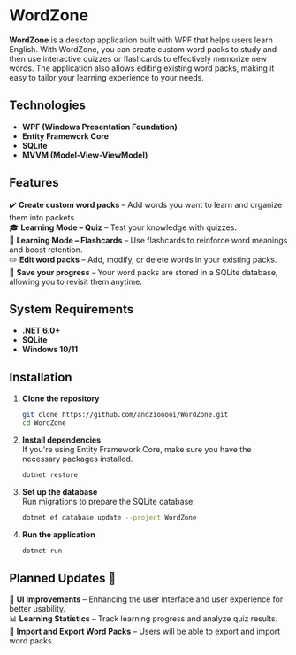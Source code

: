 # WordZone

**WordZone** is a desktop application built with WPF that helps users learn English. With WordZone, you can create custom word packs to study and then use interactive quizzes or flashcards to effectively memorize new words. The application also allows editing existing word packs, making it easy to tailor your learning experience to your needs.

## Technologies

- **WPF (Windows Presentation Foundation)**  
- **Entity Framework Core**  
- **SQLite**  
- **MVVM (Model-View-ViewModel)**  

## Features

✔️ **Create custom word packs** – Add words you want to learn and organize them into packets.  
🎓 **Learning Mode – Quiz** – Test your knowledge with quizzes.  
📖 **Learning Mode – Flashcards** – Use flashcards to reinforce word meanings and boost retention.  
✏️ **Edit word packs** – Add, modify, or delete words in your existing packs.  
💾 **Save your progress** – Your word packs are stored in a SQLite database, allowing you to revisit them anytime.  

## System Requirements

- **.NET 6.0+**  
- **SQLite**  
- **Windows 10/11**  

## Installation

1. **Clone the repository**  
   ```sh
   git clone https://github.com/andziooooi/WordZone.git
   cd WordZone
   ```
2. **Install dependencies**  
   If you're using Entity Framework Core, make sure you have the necessary packages installed.
   ```sh
   dotnet restore
   ```
3. **Set up the database**  
   Run migrations to prepare the SQLite database:
   ```sh
   dotnet ef database update --project WordZone
   ```
4. **Run the application**  
   ```sh
   dotnet run
   ```

## Planned Updates 🚀

🎨 **UI Improvements** – Enhancing the user interface and user experience for better usability.  
📊 **Learning Statistics** – Track learning progress and analyze quiz results.  
📌 **Import and Export Word Packs** – Users will be able to export and import word packs.    


